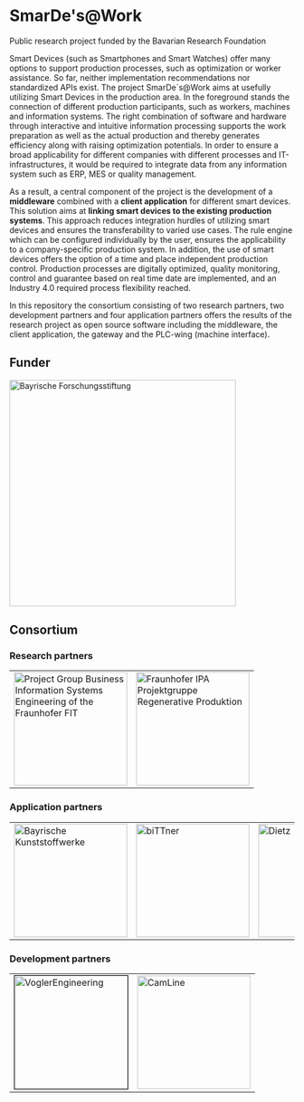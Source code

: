 # SmarDe's@Work

Public research project funded by the Bavarian Research Foundation

Smart Devices (such as Smartphones and Smart Watches) offer many options to support production processes, such as optimization or worker assistance. So far, neither implementation recommendations nor standardized APIs exist. The project SmarDe´s@Work aims at usefully utilizing Smart Devices in the production area. In the foreground stands the connection of different production participants, such as workers, machines and information systems. The right combination of software and hardware through interactive and intuitive information processing supports the work preparation as well as the actual production and thereby generates efficiency along with raising optimization potentials. In order to ensure a broad applicability for different companies with different processes and IT-infrastructures, it would be required to integrate data from any information system such as ERP, MES or quality management. 

As a result, a central component of the project is the development of a __middleware__ combined with a __client application__ for different smart devices. This solution aims at __linking smart devices to the existing production systems__. This approach reduces integration hurdles of utilizing smart devices and ensures the transferability to varied use cases. The rule engine which can be configured individually by the user, ensures the applicability to a company-specific production system. In addition, the use of smart devices offers the option of a time and place independent production control. Production processes are digitally optimized, quality monitoring, control and guarantee based on real time date are implemented, and an Industry 4.0 required process flexibility reached.

In this repository the consortium consisting of two research partners, two development partners and four application partners offers the results of the research project as open source software including the middleware, the client application, the gateway and the PLC-wing (machine interface). 

## Funder

<img width="400" alt="Bayrische Forschungsstiftung" src="https://www.bayfor.org/mount_media/images/veranstaltungen/news_bildupload1a_081020Logo_BFS_neu_0de9cf2de91fb5193662edeaf8f4318e.jpg"> 


## Consortium
### Research partners


<table>
<tr>
    <td><img width="200" alt="Project Group Business Information Systems Engineering of the Fraunhofer FIT" src="https://fim-rc.de/wp-content/uploads/logo_fraunhofer_en.svg"></td>
    <td><img width="200" alt="Fraunhofer IPA Projektgruppe Regenerative Produktion " src="https://www.ipa.fraunhofer.de/content/dam/ipa/ipa.svg"> </td>
</tr>
</table>

### Application partners

<p align="center">
<table border="0">
<tr>
    <td><img width="200" alt="Bayrische Kunststoffwerke" src="https://www.bkw-selb.de/bkw_cms/wp-content/uploads/2015/03/bkw-logo-300x33.png"> </td>
    <td><img width="200" alt="biTTner" src="https://www.bittpro.de/wp-content/themes/bittpro/library/images/bittner-logo.png"> </td>
    <td><img width="200" alt="Dietz" src="https://www.dietz.eu/wp-content/uploads/2018/05/dietz-logo-75.svg"></td>
    <td><img width="200" alt="Rehau" src="https://upload.wikimedia.org/wikipedia/de/thumb/b/b8/Rehau_Logo.svg/1200px-Rehau_Logo.svg.png"></td>
</tr>
</table> </p>

### Development partners

<p align ="center">
<table border="0">
<tr>
    <td>
        <img width="200" style="border: 1px solid black" alt="VoglerEngineering" src="http://www.vogler-engineering.de/fileadmin/user_upload/logo/vogler-engineering.png"></td>
    <td><img width="200" alt="CamLine" src="https://www.camline.com/fileadmin/templates/img/camline-logo.png"></td>
</tr>
</table> </p>
